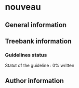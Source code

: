 # nouveau 
## General information 

## Treebank information 

### Guidelines status

Statut of the guideline : 0% written

## Author information 

